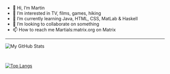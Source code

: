 - 👋 Hi, I’m Martin
- 👀 I’m interested in TV, films, games, hiking
- 🌱 I’m currently learning Java, HTML, CSS, MatLab & Haskell
- 💞️ I’m looking to collaborate on something
- 📫 How to reach me Martials:matrix.org on Matrix

---

![My GitHub Stats](https://github-readme-stats.vercel.app/api/?username=h600878&count_private=true)

<br>

[![Top Langs](https://github-readme-stats.vercel.app/api/top-langs/?username=h600878&layout=compact)](https://github.com/h600878/github-readme-stats)



